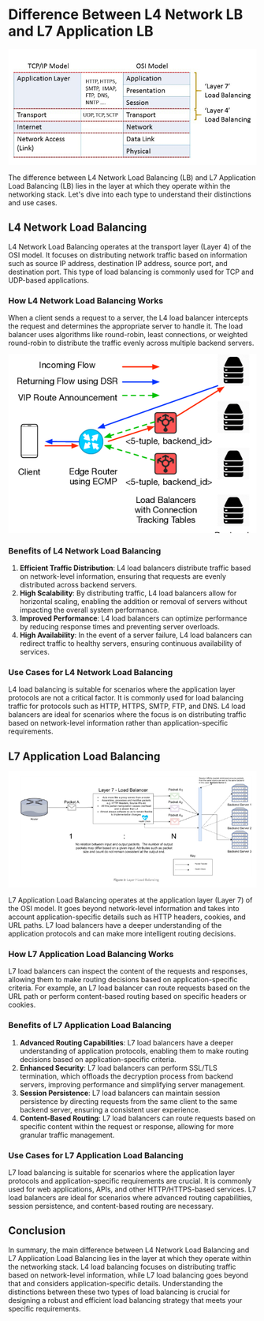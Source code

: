 # Difference Between L4 Network LB and L7 Application LB

![IMAGE](image/FreeLoadBalancerLayer4Layer7.jpg)

The difference between L4 Network Load Balancing (LB) and L7 Application Load Balancing (LB) lies in the layer at which they operate within the networking stack. Let's dive into each type to understand their distinctions and use cases.

## L4 Network Load Balancing

L4 Network Load Balancing operates at the transport layer (Layer 4) of the OSI model. It focuses on distributing network traffic based on information such as source IP address, destination IP address, source port, and destination port. This type of load balancing is commonly used for TCP and UDP-based applications.

### How L4 Network Load Balancing Works

When a client sends a request to a server, the L4 load balancer intercepts the request and determines the appropriate server to handle it. The load balancer uses algorithms like round-robin, least connections, or weighted round-robin to distribute the traffic evenly across multiple backend servers.

![image](image/The-typical-scenario-of-L4-load-balancing-in-todays-data-center-Fig-1-illustrates-how.png)

### Benefits of L4 Network Load Balancing

1. **Efficient Traffic Distribution**: L4 load balancers distribute traffic based on network-level information, ensuring that requests are evenly distributed across backend servers.
2. **High Scalability**: By distributing traffic, L4 load balancers allow for horizontal scaling, enabling the addition or removal of servers without impacting the overall system performance.
3. **Improved Performance**: L4 load balancers can optimize performance by reducing response times and preventing server overloads.
4. **High Availability**: In the event of a server failure, L4 load balancers can redirect traffic to healthy servers, ensuring continuous availability of services.

### Use Cases for L4 Network Load Balancing

L4 load balancing is suitable for scenarios where the application layer protocols are not a critical factor. It is commonly used for load balancing traffic for protocols such as HTTP, HTTPS, SMTP, FTP, and DNS. L4 load balancers are ideal for scenarios where the focus is on distributing traffic based on network-level information rather than application-specific requirements.

## L7 Application Load Balancing

![image](image/l7.webp)

L7 Application Load Balancing operates at the application layer (Layer 7) of the OSI model. It goes beyond network-level information and takes into account application-specific details such as HTTP headers, cookies, and URL paths. L7 load balancers have a deeper understanding of the application protocols and can make more intelligent routing decisions.

### How L7 Application Load Balancing Works

L7 load balancers can inspect the content of the requests and responses, allowing them to make routing decisions based on application-specific criteria. For example, an L7 load balancer can route requests based on the URL path or perform content-based routing based on specific headers or cookies.

### Benefits of L7 Application Load Balancing

1. **Advanced Routing Capabilities**: L7 load balancers have a deeper understanding of application protocols, enabling them to make routing decisions based on application-specific criteria.
2. **Enhanced Security**: L7 load balancers can perform SSL/TLS termination, which offloads the decryption process from backend servers, improving performance and simplifying server management.
3. **Session Persistence**: L7 load balancers can maintain session persistence by directing requests from the same client to the same backend server, ensuring a consistent user experience.
4. **Content-Based Routing**: L7 load balancers can route requests based on specific content within the request or response, allowing for more granular traffic management.

### Use Cases for L7 Application Load Balancing

L7 load balancing is suitable for scenarios where the application layer protocols and application-specific requirements are crucial. It is commonly used for web applications, APIs, and other HTTP/HTTPS-based services. L7 load balancers are ideal for scenarios where advanced routing capabilities, session persistence, and content-based routing are necessary.

## Conclusion

In summary, the main difference between L4 Network Load Balancing and L7 Application Load Balancing lies in the layer at which they operate within the networking stack. L4 load balancing focuses on distributing traffic based on network-level information, while L7 load balancing goes beyond that and considers application-specific details. Understanding the distinctions between these two types of load balancing is crucial for designing a robust and efficient load balancing strategy that meets your specific requirements.
